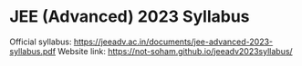 # JEE (Advanced) 2023 Syllabus 
Official syllabus: https://jeeadv.ac.in/documents/jee-advanced-2023-syllabus.pdf
Website link: https://not-soham.github.io/jeeadv2023syllabus/
